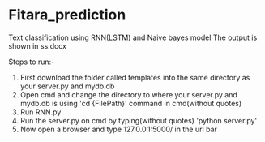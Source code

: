 # Fitara_prediction
Text classification using RNN(LSTM) and Naive bayes model
The output is shown in ss.docx

Steps to run:-
1) First download the folder called templates into the same directory as your server.py and mydb.db
2) Open cmd and change the directory to where your server.py and mydb.db is using 'cd {FilePath}' command in cmd(without quotes)
3) Run RNN.py
4) Run the server.py on cmd by typing(without quotes) 'python server.py'
5) Now open a browser and type 127.0.0.1:5000/ in the url bar
